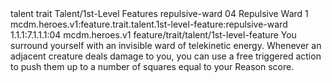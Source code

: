 <ability>
  <metadata>
    <class>talent</class>
    <feature_type>trait</feature_type>
    <file_dpath>Talent/1st-Level Features</file_dpath>
    <item_id>repulsive-ward</item_id>
    <item_index>04</item_index>
    <item_name>Repulsive Ward</item_name>
    <level>1</level>
    <scc>mcdm.heroes.v1:feature.trait.talent.1st-level-feature:repulsive-ward</scc>
    <scdc>1.1.1:7.1.1.1:04</scdc>
    <source>mcdm.heroes.v1</source>
    <type>feature/trait/talent/1st-level-feature</type>
  </metadata>
  <effects>
    <effect type="mundane">You surround yourself with an invisible ward of telekinetic energy. Whenever an adjacent creature deals damage to you, you can use a free triggered action to push them up to a number of squares equal to your Reason score.</effect>
  </effects>
</ability>
